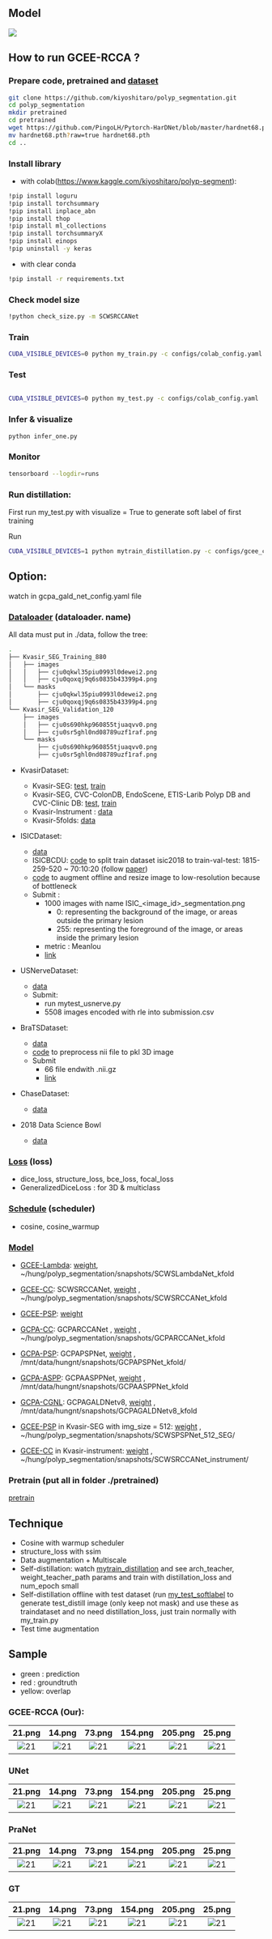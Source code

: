 ## Model

![](imgs/Model.png)

## How to run GCEE-RCCA ?

### Prepare code, pretrained and [dataset](#dataloader-dataloader-name)

```sh
git clone https://github.com/kiyoshitaro/polyp_segmentation.git
cd polyp_segmentation
mkdir pretrained
cd pretrained
wget https://github.com/PingoLH/Pytorch-HarDNet/blob/master/hardnet68.pth?raw=true
mv hardnet68.pth?raw=true hardnet68.pth
cd ..
```

### Install library

- with colab(https://www.kaggle.com/kiyoshitaro/polyp-segment):

```sh
!pip install loguru
!pip install torchsummary
!pip install inplace_abn
!pip install thop
!pip install ml_collections
!pip install torchsummaryX
!pip install einops
!pip uninstall -y keras
```

- with clear conda

```sh
!pip install -r requirements.txt
```

### Check model size

```sh
!python check_size.py -m SCWSRCCANet
```

### Train

```sh
CUDA_VISIBLE_DEVICES=0 python my_train.py -c configs/colab_config.yaml
```

### Test

```sh

CUDA_VISIBLE_DEVICES=0 python my_test.py -c configs/colab_config.yaml
```

### Infer & visualize

```sh
python infer_one.py
```

### Monitor

```sh
tensorboard --logdir=runs
```

### Run distillation:

First run my_test.py with visualize = True to generate soft label of first training

Run

```sh
CUDA_VISIBLE_DEVICES=1 python mytrain_distillation.py -c configs/gcee_chase_config.yaml
```

## Option:

watch in gcpa_gald_net_config.yaml file

### [Dataloader](dataloader) (dataloader. name)

All data must put in ./data, follow the tree:

```bash
.
├── Kvasir_SEG_Training_880
│   ├── images
│   │   ├── cju0qkwl35piu0993l0dewei2.png
│   │   ├── cju0qoxqj9q6s0835b43399p4.png
│   └── masks
│       ├── cju0qkwl35piu0993l0dewei2.png
│       ├── cju0qoxqj9q6s0835b43399p4.png
└── Kvasir_SEG_Validation_120
    ├── images
    │   ├── cju0s690hkp960855tjuaqvv0.png
    │   ├── cju0sr5ghl0nd08789uzf1raf.png
    └── masks
        ├── cju0s690hkp960855tjuaqvv0.png
        ├── cju0sr5ghl0nd08789uzf1raf.png
```

- KvasirDataset:

  - Kvasir-SEG: [test](https://drive.google.com/file/d/1us5iOMWVh_4LAiACM-LQa73t1pLLPJ7l/view?usp=sharing), [train](https://drive.google.com/file/d/17sUo2dLcwgPdO_fD4ySiS_4BVzc3wvwA/view?usp=sharing)
  - Kvasir-SEG, CVC-ColonDB, EndoScene, ETIS-Larib Polyp DB and CVC-Clinic DB: [test](https://drive.google.com/file/d/1o8OfBvYE6K-EpDyvzsmMPndnUMwb540R/view?usp=sharing), [train](https://drive.google.com/file/d/1lODorfB33jbd-im-qrtUgWnZXxB94F55/view?usp=sharing)
  - Kvasir-Instrument : [data](https://datasets.simula.no/kvasir-instrument/)
  - Kvasir-5folds: [data](https://drive.google.com/drive/folders/1-2RperHzW0Ea6ijBajx5fOhqM0_eg6BU?usp=sharing)

- ISICDataset:

  - [data](https://challenge.isic-archive.com/data#2018)
  - ISICBCDU: [code](utils/preprocess_isic.py) to split train dataset isic2018 to train-val-test: 1815-259-520 ~ 70:10:20 (follow [paper](https://github.com/rezazad68/BCDU-Net/blob/master/Skin%20Lesion%20Segmentation/Prepare_ISIC2018.py))
  - [code](utils/augment_isic.py) to augment offline and resize image to low-resolution because of bottleneck
  - Submit :
    - 1000 images with name ISIC\_<image_id>\_segmentation.png
      - 0: representing the background of the image, or areas outside the primary lesion
      - 255: representing the foreground of the image, or areas inside the primary lesion
    - metric : MeanIou
    - [link](https://challenge.isic-archive.com/task/49)

- USNerveDataset:

  - [data](https://www.kaggle.com/c/ultrasound-nerve-segmentation/data?fbclid=IwAR3Rly_-HfPylAAHSbEiX5a9Pt42VSXPwou4WEnuNHjl5GML5VOKrhLH2Ik)
  - Submit:
    - run mytest_usnerve.py
    - 5508 images encoded with rle into submission.csv

- BraTSDataset:

  - [data](https://www.med.upenn.edu/sbia/brats2018/data.html)
  - [code](utils/preprocess_nii.py) to preprocess nii file to pkl 3D image
  - Submit
    - 66 file endwith .nii.gz
    - [link](https://ipp.cbica.upenn.edu/jobs/306528931856371887)

- ChaseDataset:

  - [data](https://drive.google.com/file/d/1RnPR3hpKIHnu0e3y9DBOXKPXuiqPN8hg/view?usp=sharing)

- 2018 Data Science Bowl
  - [data](https://www.kaggle.com/c/data-science-bowl-2018/overview)

### [Loss](network/optim/losses) (loss)

- dice_loss, structure_loss, bce_loss, focal_loss
- GeneralizedDiceLoss : for 3D & multiclass

### [Schedule](network/optim/schedulers.py) (scheduler)

- cosine, cosine_warmup

### [Model](network/model)

- [GCEE-Lambda](network/model/gcpanet/scws_lambda.py): [weight](https://drive.google.com/file/d/1-kmsWoBA82K45wNIb1LuQBIzZrjsgYq3/view?usp=sharing), ~/hung/polyp_segmentation/snapshots/SCWSLambdaNet_kfold
- [GCEE-CC](network/model/gcpanet/scws_rcca.py): SCWSRCCANet, [weight](https://drive.google.com/file/d/1gPOooAfjVXOYtNbb-s2fjpchAPzu8irH/view?usp=sharing) , ~/hung/polyp_segmentation/snapshots/SCWSRCCANet_kfold

- [GCEE-PSP](network/model/gcpanet/scws_psp.py): [weight]()

- [GCPA-CC](network/model/gcpanet/gcpa_rcca.py): GCPARCCANet , [weight](https://drive.google.com/file/d/1lK7TlwQss-Eaq_1tmbSs0K_Sxpx4jBSw/view?usp=sharing) , ~/hung/polyp_segmentation/snapshots/GCPARCCANet_kfold
- [GCPA-PSP](network/model/gcpanet/gcpa_psp.py): GCPAPSPNet, [weight](https://drive.google.com/file/d/1UryKN1277zHJrvKwg8DyvQ54gsGXOTq8/view?usp=sharing) , /mnt/data/hungnt/snapshots/GCPAPSPNet_kfold/
- [GCPA-ASPP](network/model/gcpanet/gcpa_aspp.py): GCPAASPPNet, [weight](https://drive.google.com/file/d/18p1DurjbUzpaR7Zugd9co9pPsLmr8-uT/view?usp=sharing) , /mnt/data/hungnt/snapshots/GCPAASPPNet_kfold

- [GCPA-CGNL](network/model/gcpanet/gcpa_gald_v8.py): GCPAGALDNetv8, [weight](https://drive.google.com/file/d/1VIN0T9OmMRChbbo51c6gMnfj5b4qojMQ/view?usp=sharing) , /mnt/data/hungnt/snapshots/GCPAGALDNetv8_kfold

- [GCEE-PSP](network/model/gcpanet/scws_psp.py) in Kvasir-SEG with img_size = 512: [weight](https://drive.google.com/file/d/1ta1soiRbLBkIz3UoBx0LKOfw2FLWrXga/view?usp=sharing) , ~/hung/polyp_segmentation/snapshots/SCWSPSPNet_512_SEG/
- [GCEE-CC](network/model/gcpanet/scws_rcca.py) in Kvasir-instrument: [weight](https://drive.google.com/file/d/1FDDgXdLrVSSs0NxwpO0sZzh0aAcIxygz/view?usp=sharing) , ~/hung/polyp_segmentation/snapshots/SCWSRCCANet_instrument/

### Pretrain (put all in folder ./pretrained)

[pretrain](https://drive.google.com/drive/folders/1RO6e7j3LRgGp2HQalZejxvVuKu0jZZPq?usp=sharing)

## Technique

- Cosine with warmup scheduler
- structure_loss with ssim
- Data augmentation + Multiscale
- Self-distillation: watch [mytrain_distillation](./mytrain_distillation.py) and see arch_teacher, weight_teacher_path params and train with distillation_loss and num_epoch small
- Self-distillation offline with test dataset (run [my_test_softlabel](./my_test_softlabel.py) to generate test_distill image (only keep not mask) and use these as traindataset and no need distillation_loss, just train normally with my_train.py
- Test time augmentation

## Sample

- green : prediction
- red : groundtruth
- yellow: overlap

### GCEE-RCCA (Our):

|                       21.png                       |                       14.png                       |                       73.png                       |                       154.png                       |                       205.png                       |                       25.png                       |
| :------------------------------------------------: | :------------------------------------------------: | :------------------------------------------------: | :-------------------------------------------------: | :-------------------------------------------------: | :------------------------------------------------: |
| ![21](outputs/GT_PR_SCWSRCCANet/21SCWSRCCANet.png) | ![21](outputs/GT_PR_SCWSRCCANet/14SCWSRCCANet.png) | ![21](outputs/GT_PR_SCWSRCCANet/73SCWSRCCANet.png) | ![21](outputs/GT_PR_SCWSRCCANet/154SCWSRCCANet.png) | ![21](outputs/GT_PR_SCWSRCCANet/205SCWSRCCANet.png) | ![21](outputs/GT_PR_SCWSRCCANet/25SCWSRCCANet.png) |

### UNet

|                21.png                |                14.png                |                73.png                |                154.png                |                205.png                |                25.png                |
| :----------------------------------: | :----------------------------------: | :----------------------------------: | :-----------------------------------: | :-----------------------------------: | :----------------------------------: |
| ![21](outputs/GT_PR_UNet/21UNet.png) | ![21](outputs/GT_PR_UNet/14UNet.png) | ![21](outputs/GT_PR_UNet/73UNet.png) | ![21](outputs/GT_PR_UNet/154UNet.png) | ![21](outputs/GT_PR_UNet/205UNet.png) | ![21](outputs/GT_PR_UNet/25UNet.png) |

### PraNet

|                  21.png                  |                  14.png                  |                  73.png                  |                  154.png                  |                  205.png                  |                  25.png                  |
| :--------------------------------------: | :--------------------------------------: | :--------------------------------------: | :---------------------------------------: | :---------------------------------------: | :--------------------------------------: |
| ![21](outputs/GT_PR_PraNet/21PraNet.png) | ![21](outputs/GT_PR_PraNet/14PraNet.png) | ![21](outputs/GT_PR_PraNet/73PraNet.png) | ![21](outputs/GT_PR_PraNet/154PraNet.png) | ![21](outputs/GT_PR_PraNet/205PraNet.png) | ![21](outputs/GT_PR_PraNet/25PraNet.png) |

### GT

|                    21.png                     |                    14.png                     |                    73.png                     |                    154.png                     |                    205.png                     |                    25.png                     |
| :-------------------------------------------: | :-------------------------------------------: | :-------------------------------------------: | :--------------------------------------------: | :--------------------------------------------: | :-------------------------------------------: |
| ![21](outputs/GT_PraNet/21_hard_gtPraNet.png) | ![21](outputs/GT_PraNet/14_hard_gtPraNet.png) | ![21](outputs/GT_PraNet/73_hard_gtPraNet.png) | ![21](outputs/GT_PraNet/154_hard_gtPraNet.png) | ![21](outputs/GT_PraNet/205_hard_gtPraNet.png) | ![21](outputs/GT_PraNet/25_hard_gtPraNet.png) |

